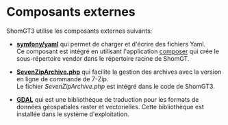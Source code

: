 # Composants externes

ShomGT3 utilise les composants externes suivants:

  - **[symfony/yaml](https://symfony.com/doc/current/components/yaml.html)**
    qui permet de charger et d'écrire des fichiers Yaml.  
    Ce composant est intégré en utilisant l'application [composer](https://getcomposer.org/)
    qui crée le sous-répertoire vendor dans le répertoire racine de ShomGT.
  
  - **[SevenZipArchive.php](https://github.com/PHPGangsta/SevenZipArchive)**
    qui facilite la gestion des archives avec la version en ligne de commande de 7-Zip.  
    Le fichier *SevenZipArchive.php* est intégré dans le code de ShomGT3.
    
  - **[GDAL](https://gdal.org/)**
    qui est une bibliothèque de traduction pour les formats de données géospatiales raster et vectorielles.
    Cette bibliothèque est installée dans le système d'exploitation.
